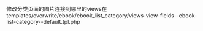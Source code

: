 修改分类页面的图片连接到哪里的views在
templates/overwrite/ebook/ebook_list_category/views-view-fields--ebook-list-category--default.tpl.php

